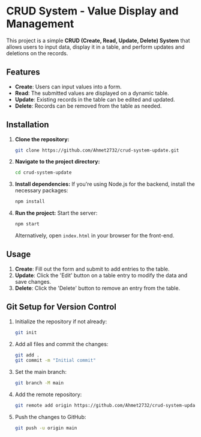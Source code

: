 
# CRUD System - Value Display and Management

This project is a simple **CRUD (Create, Read, Update, Delete) System** that allows users to input data, display it in a table, and perform updates and deletions on the records.

## Features

- **Create**: Users can input values into a form.
- **Read**: The submitted values are displayed on a dynamic table.
- **Update**: Existing records in the table can be edited and updated.
- **Delete**: Records can be removed from the table as needed.

## Installation

1. **Clone the repository:**
   ```bash
   git clone https://github.com/Ahmet2732/crud-system-update.git
   ```

2. **Navigate to the project directory:**
   ```bash
   cd crud-system-update
   ```

3. **Install dependencies:**
   If you're using Node.js for the backend, install the necessary packages:
   ```bash
   npm install
   ```

4. **Run the project:**
   Start the server:
   ```bash
   npm start
   ```
   Alternatively, open `index.html` in your browser for the front-end.

## Usage

1. **Create**: Fill out the form and submit to add entries to the table.
2. **Update**: Click the 'Edit' button on a table entry to modify the data and save changes.
3. **Delete**: Click the 'Delete' button to remove an entry from the table.

## Git Setup for Version Control

1. Initialize the repository if not already:
   ```bash
   git init
   ```

2. Add all files and commit the changes:
   ```bash
   git add .
   git commit -m "Initial commit"
   ```

3. Set the main branch:
   ```bash
   git branch -M main
   ```

4. Add the remote repository:
   ```bash
   git remote add origin https://github.com/Ahmet2732/crud-system-update.git
   ```

5. Push the changes to GitHub:
   ```bash
   git push -u origin main
   ```

